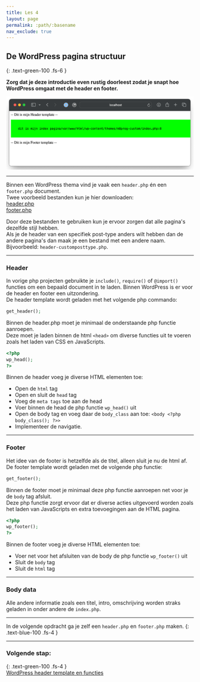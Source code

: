 ```yaml
---
title: Les 4
layout: page
permalink: :path/:basename
nav_exclude: true
---
```


## De WordPress pagina structuur
{: .text-green-100 .fs-6 }

**Zorg dat je deze introductie even rustig doorleest zodat je snapt hoe WordPress omgaat met de header en footer.**

![voorbeeld.png](images%2Fvoorbeeld.png)

---
Binnen een WordPress thema vind je vaak een `header.php` én een `footer.php` document.  
Twee voorbeeld bestanden kun je hier downloaden:  
[header.php](data/header.php)  
[footer.php](data/footer.php)  

Door deze bestanden te gebruiken kun je ervoor zorgen dat alle pagina's dezelfde stijl hebben.  
Als je de header van een specifiek post-type anders wilt hebben dan de andere pagina's dan maak je een bestand met een andere naam.  
Bijvoorbeeld: `header-customposttype.php`.  


---
### Header
In vorige php projecten gebruikte je `include()`, `require()` of `@import()` functies om een bepaald document in te laden. Binnen WordPress is er voor de header en footer een uitzondering.   
De header template wordt geladen met het volgende php commando: 
```php
get_header();
```

Binnen de header.php moet je minimaal de onderstaande php functie aanroepen.  
Deze moet je laden binnen de html `<head>` om diverse functies uit te voeren zoals het laden van CSS en JavaScripts.  
```php
<?php
wp_head();
?>
```

Binnen de header voeg je diverse HTML elementen toe:
- Open de `html` tag
- Open en sluit de `head` tag
- Voeg de `meta tags` toe aan de head 
- Voer binnen de head de php functie `wp_head()` uit 
- Open de body tag en voeg daar de `body_class` aan toe: `<body <?php body_class(); ?>>`
- Implementeer de navigatie.

---
### Footer
Het idee van de footer is hetzelfde als de titel, alleen sluit je nu de html af.  
De footer template wordt geladen met de volgende php functie:
```php
get_footer();
```

Binnen de footer moet je minimaal deze php functie aanroepen net voor je de `body` tag afsluit.  
Deze php functie zorgt ervoor dat er diverse acties uitgevoerd worden zoals het laden van JavaScripts en extra toevoegingen aan de HTML pagina.  
```php
<?php
wp_footer();
?>
```

Binnen de footer voeg je diverse HTML elementen toe:
- Voer net voor het afsluiten van de body de php functie `wp_footer()` uit
- Sluit de `body` tag
- Sluit de `html` tag

---
### Body data
Alle andere informatie zoals een titel, intro, omschrijving worden straks geladen in onder andere de `index.php`.

---
In de volgende opdracht ga je zelf een `header.php` en `footer.php` maken.
{: .text-blue-100 .fs-4 }

---
### Volgende stap:
{: .text-green-100 .fs-4 }  
[WordPress header template en functies](header)


